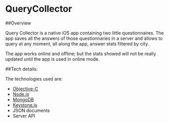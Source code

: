 # QueryCollector
##Overview

Query Collector is a native iOS app containing two little questionnaires. The app saves all the answers of those questionnaries in a server and allows to query at any moment, all along the app, answer stats filtered by city.

The app works online and offline; but the stats showed will not be really updated until the app is used in online mode.

##Tech details:

The technologies used are:

* [Objective-C](https://developer.apple.com/library/content/documentation/General/Conceptual/DevPedia-CocoaCore/ObjectiveC.html)
* [Node.js](https://nodejs.org/) 
* [MongoDB](https://docs.mongodb.com/)
* [Keystone.js](http://keystonejs.com/)
* JSON documents
* Server API

